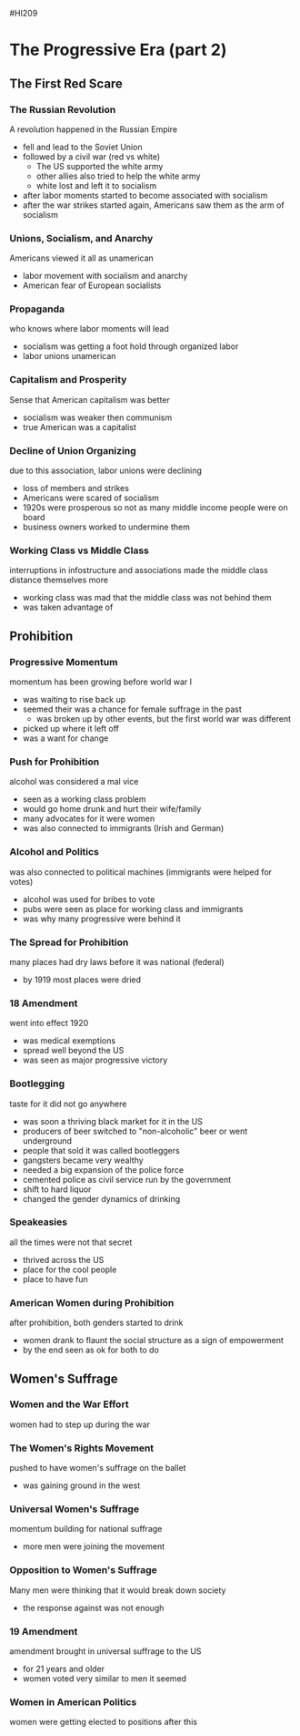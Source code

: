  #HI209 

 # The Progressive Era (part 2)

 ## The First Red Scare

 ### The Russian Revolution

 A revolution happened in the Russian Empire
- fell and lead to the Soviet Union
- followed by a civil war (red vs white)
	- The US supported the white army
	- other allies also tried to help the white army
	- white lost and left it to socialism
- after labor moments started to become associated with socialism
- after the war strikes started again, Americans saw them as the arm of socialism

### Unions, Socialism, and Anarchy

Americans viewed it all as unamerican
- labor movement with socialism and anarchy
- American fear of European socialists

### Propaganda

who knows where labor moments will lead
- socialism was getting a foot hold through organized labor
- labor unions unamerican

### Capitalism and Prosperity

Sense that American capitalism was better
- socialism was weaker then communism
- true American was a capitalist

### Decline of Union Organizing

due to this association, labor unions were declining
- loss of members and strikes
- Americans were scared of socialism
- 1920s were prosperous so not as many middle income people were on board
- business owners worked to undermine them

### Working Class vs Middle Class

interruptions in infostructure and associations made the middle class distance themselves more
- working class was mad that the middle class was not behind them
- was taken advantage of

## Prohibition

### Progressive Momentum

momentum has been growing before world war I
- was waiting to rise back up
- seemed their was a chance for female suffrage in the past
	- was broken up by other events, but the first world war was different
- picked up where it left off
- was a want for change

### Push for Prohibition

alcohol was considered a mal vice
- seen as a working class problem
- would go home drunk and hurt their wife/family
- many advocates for it were women 
- was also connected to immigrants (Irish and German)

### Alcohol and Politics

was also connected to political machines (immigrants were helped for votes)
- alcohol was used for bribes to vote
- pubs were seen as place for working class and immigrants
- was why many progressive were behind it

### The Spread for Prohibition

many places had dry laws before it was national (federal)
- by 1919 most places were dried

### 18 Amendment

went into effect 1920
- was medical exemptions
- spread well beyond the US
- was seen as major progressive victory

### Bootlegging

taste for it did not go anywhere
- was soon a thriving black market for it in the US
- producers of beer switched to "non-alcoholic" beer or went underground
- people that sold it was called bootleggers
- gangsters became very wealthy
- needed a big expansion of the police force
- cemented police as civil service run by the government
- shift to hard liquor
- changed the gender dynamics of drinking

### Speakeasies

all the times were not that secret
- thrived across the US
- place for the cool people
- place to have fun

### American Women during Prohibition

after prohibition, both genders started to drink
- women drank to flaunt the social structure as a sign of empowerment
- by the end seen as ok for both to do

## Women's Suffrage

### Women and the War Effort

women had to step up during the war

### The Women's Rights Movement

pushed to have women's suffrage on the ballet
- was gaining ground in the west

### Universal Women's Suffrage

momentum building for national suffrage
- more men were joining the movement

### Opposition to Women's Suffrage

Many men were thinking that it would break down society
- the response against was not enough

### 19 Amendment

amendment brought in universal suffrage to the US
- for 21 years and older
- women voted very similar to men it seemed

### Women in American Politics

women were getting elected to positions after this




